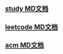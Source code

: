 ## [study MD文档](https://github.com/ShenGuangMing/contest/blob/master/study/study.md)
## [leetcode MD文档](https://github.com/ShenGuangMing/contest/blob/master/leetcode/leetcode.md)
## [acm MD文档](https://github.com/ShenGuangMing/contest/blob/master/acm/acm.md)

